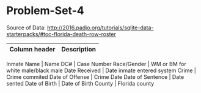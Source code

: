 # Problem-Set-4
Source of Data: http://2016.padjo.org/tutorials/sqlite-data-starterpacks/#toc-florida-death-row-roster

Column header | Description
--------------|------------

Inmate Name | Name
DC# | Case Number
Race/Gender | WM or BM for white male/black male
Date Received | Date inmate entered system
Crime | Crime commited
Date of Offense | Crime Date
Date of Sentence  | Date sented
Date of Birth | Date of Birth
County  | Florida county 
